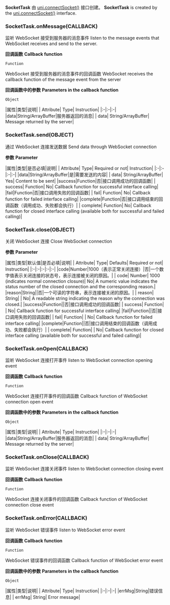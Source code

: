 **SocketTask** 由 [uni.connectSocket()](/api/request/websocket?id=connectsocket) 接口创建。
**SocketTask** is created by the [uni.connectSocket()](/api/request/websocket?id=connectsocket) interface.


### SocketTask.onMessage(CALLBACK)
监听 WebSocket 接受到服务器的消息事件
listen to the message events that WebSocket receives and send to the server.

**回调函数**
**Callback function**

`Function`

WebSocket 接受到服务器的消息事件的回调函数
WebSocket receives the callback function of the message event from the server

**回调函数中的参数**
**Parameters in the callback function**

`Object`

|属性|类型|说明|
| Attribute| Type| Instruction|
|:-|:-|:-|
|data|String/ArrayBuffer|服务器返回的消息|
| data| String/ArrayBuffer| Message returned by the server|

### SocketTask.send(OBJECT)
通过 WebSocket 连接发送数据
Send data through WebSocket connection

**参数**
**Parameter**

|属性|类型|是否必填|说明|
| Attribute| Type| Required or not| Instruction|
|:-|:-|:-|:-|
|data|String/ArrayBuffer|是|需要发送的内容|
| data| String/ArrayBuffer| Yes| Content to be sent|
|success|Function|否|接口调用成功的回调函数|
| success| Function| No| Callback function for successful interface calling|
|fail|Function|否|接口调用失败的回调函数|
| fail| Function| No| Callback function for failed interface calling|
|complete|Function|否|接口调用结束的回调函数（调用成功、失败都会执行）|
| complete| Function| No| Callback function for closed interface calling (available both for successful and failed calling)|

### SocketTask.close(OBJECT)
关闭 WebSocket 连接
Close WebSocket connection

**参数**
**Parameter**

|属性|类型|默认值|是否必填|说明|
| Attribute| Type| Defaults| Required or not| Instruction|
|:-|:-|:-|:-|:-|
|code|Number|1000（表示正常关闭连接）|否|一个数字值表示关闭连接的状态号，表示连接被关闭的原因。|
| code| Number| 1000 (indicates normal connection closure)| No| A numeric value indicates the status number of the closed connection and the corresponding reason.|
|reason|String||否|一个可读的字符串，表示连接被关闭的原因。|
| reason| String| | No| A readable string indicating the reason why the connection was closed.|
|success|Function||否|接口调用成功的回调函数|
| success| Function| | No| Callback function for successful interface calling|
|fail|Function||否|接口调用失败的回调函数|
| fail| Function| | No| Callback function for failed interface calling|
|complete|Function||否|接口调用结束的回调函数（调用成功、失败都会执行）|
| complete| Function| | No| Callback function for closed interface calling (available both for successful and failed calling)|

### SocketTask.onOpen(CALLBACK)
监听 WebSocket 连接打开事件
listen to WebSocket connection opening event

**回调函数**
**Callback function**

`Function`

WebSocket 连接打开事件的回调函数
Callback function of WebSocket connection open event

**回调函数中的参数**
**Parameters in the callback function**

`Object`

|属性|类型|说明|
| Attribute| Type| Instruction|
|:-|:-|:-|
|data|String/ArrayBuffer|服务器返回的消息|
| data| String/ArrayBuffer| Message returned by the server|

### SocketTask.onClose(CALLBACK)
监听 WebSocket 连接关闭事件
listen to WebSocket connection closing event

**回调函数**
**Callback function**

`Function`

WebSocket 连接关闭事件的回调函数
Callback function of WebSocket connection close event

### SocketTask.onError(CALLBACK)
监听 WebSocket 错误事件
listen to WebSocket error event

**回调函数**
**Callback function**

`Function`

WebSocket 错误事件的回调函数
Callback function of WebSocket error event

**回调函数中的参数**
**Parameters in the callback function**

`Object`

|属性|类型|说明|
| Attribute| Type| Instruction|
|:-|:-|:-|
|errMsg|String|错误信息|
| errMsg| String| Error message|